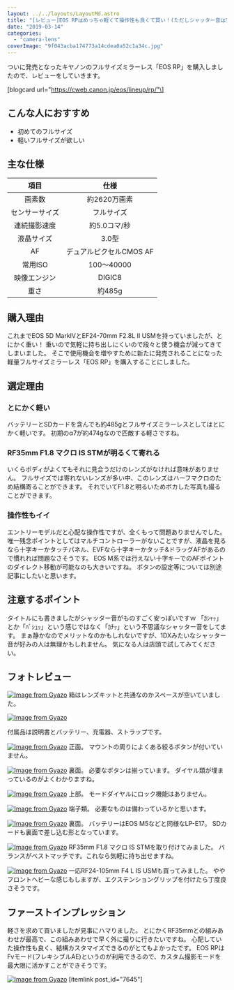```yaml
---
layout: ../../layouts/LayoutMd.astro
title: "[レビュー]EOS RPはめっちゃ軽くて操作性も良くて買い！(ただしシャッター音は安っぽい)"
date: "2019-03-14"
categories: 
  - "camera-lens"
coverImage: "9f043acba174773a14cdea0a52c1a34c.jpg"
---
```


ついに発売となったキヤノンのフルサイズミラーレス「EOS RP」を購入しましたので、レビューをしていきます。

\[blogcard url="https://cweb.canon.jp/eos/lineup/rp/"\]

## こんな人におすすめ

- 初めてのフルサイズ
- 軽いフルサイズが欲しい

## 主な仕様

| 項目 | 仕様 |
| :-: | :-: |
| 画素数 | 約2620万画素 |
| センサーサイズ | フルサイズ |
| 連続撮影速度 | 約5.0コマ/秒 |
| 液晶サイズ | 3.0型 |
| AF | デュアルピクセルCMOS AF |
| 常用ISO | 100～40000 |
| 映像エンジン | DIGIC8 |
| 重さ | 約485g |

## 購入理由

これまでEOS 5D MarkⅣとEF24-70mm F2.8L II USMを持っていましたが、とにかく重い！ 重いので気軽に持ち出しにくいので段々と使う機会が減ってきてしまいました。 そこで使用機会を増やすために新たに発売されることになった軽量フルサイズミラーレス「EOS RP」を購入することにしました。

## 選定理由

### とにかく軽い

バッテリーとSDカードを含んでも約485gとフルサイズミラーレスとしてはとにかく軽いです。 初期のα7が約474gなので匹敵する軽さですね。

### RF35mm F1.8 マクロ IS STMが明るくて寄れる

いくらボディがよくてもそれに見合うだけのレンズがなければ意味がありません。 フルサイズでは寄れないレンズが多い中、このレンズはハーフマクロのため結構寄ることができます。 それでいてF1.8と明るいためボカした写真も撮ることができます。

### 操作性もイイ

エントリーモデルだと心配な操作性ですが、全くもって問題ありませんでした。 唯一残念ポイントとしてはマルチコントローラーがないことですが、液晶を見るなら十字キーかタッチパネル、EVFなら十字キーかタッチ&ドラッグAFがあるので慣れれば問題なさそうです。 EOS M系では行えない十字キーでのAFポイントのダイレクト移動が可能なのも大きいですね。 ボタンの設定等については別途記事にしたいと思います。

## 注意するポイント

タイトルにも書きましたがシャッター音がものすごく安っぽいですｗ 「ｶｼｬｯ」とか「ﾊﾞｼｭｯ」という感じではなく「ｶﾁｯ」という不思議なシャッター音をしてます。 まぁ静かなのでメリットなのかもしれないですが、1DXみたいなシャッター音が好みの人は無理かもしれません。 気になる人は店頭で試してみてください。

## フォトレビュー

[![Image from Gyazo](images/66c0b024e35558d567194e3b5798aee9.jpg)](https://gyazo.com/66c0b024e35558d567194e3b5798aee9) 箱はレンズキットと共通なのかスペースが空いていました。

[![Image from Gyazo](images/c9148fe822d52da4e5434fa647660f51.jpg)](https://gyazo.com/c9148fe822d52da4e5434fa647660f51)

付属品は説明書とバッテリー、充電器、ストラップです。

[![Image from Gyazo](images/c4d82c73ab1b6020710c28141f091c2d.jpg)](https://gyazo.com/c4d82c73ab1b6020710c28141f091c2d) 正面。 マウントの周りによくある絞るボタンが付いていません。

[![Image from Gyazo](images/73806edc4c1cf9029ae57865b5c28a25.jpg)](https://gyazo.com/73806edc4c1cf9029ae57865b5c28a25) 裏面。 必要なボタンは揃っています。 ダイヤル類が埋まっているのがよくわかりますね。

[![Image from Gyazo](images/e267fc3ed8e770aecd902d96676a2642.jpg)](https://gyazo.com/e267fc3ed8e770aecd902d96676a2642) 上部。 モードダイヤルにロック機能はありません。

[![Image from Gyazo](images/5c11e9049c82f048d6b1263a7b9df915.jpg)](https://gyazo.com/5c11e9049c82f048d6b1263a7b9df915) 端子類。 必要なものは備わっているかと思います。

[![Image from Gyazo](images/9230f9387950ad948fd299b0a186e87c.jpg)](https://gyazo.com/9230f9387950ad948fd299b0a186e87c) 裏面。 バッテリーはEOS M5などと同様なLP-E17。 SDカードも裏面で差し込む形となっています。

[![Image from Gyazo](images/9f043acba174773a14cdea0a52c1a34c.jpg)](https://gyazo.com/9f043acba174773a14cdea0a52c1a34c) RF35mm F1.8 マクロ IS STMを取り付けてみました。 バランスがベストマッチです。これなら気軽に持ち出せますね。

[![Image from Gyazo](images/f04d17aa6ef5fd8f0f4e32a8fa5144ac.jpg)](https://gyazo.com/f04d17aa6ef5fd8f0f4e32a8fa5144ac) 一応RF24-105mm F4 L IS USMも買ってみました。 ややフロントヘビーな感じもしますが、エクステンショングリップを付けたら丁度良さそうです。

## ファーストインプレッション

軽さを求めて買いましたが見事にハマりました。 とにかくRF35mmとの組みあわせが最高で、この組みあわせで早く外に撮りに行きたいですね。 心配していた操作性も良く、結構カスタマイズできるのがとてもよかったです。 EOS RPはFvモード(フレキシブルAE)というのが利用できるので、カスタム撮影モードを最大限に活かすことができそうです。

[![Image from Gyazo](images/876d301bc15b84b337a5114be89ce9ba.png)](https://gyazo.com/876d301bc15b84b337a5114be89ce9ba) \[itemlink post\_id="7645"\]
